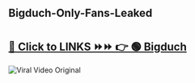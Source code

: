 
 ## Bigduch-Only-Fans-Leaked

# <h2><a href="https://clipsfans.com/Bigduch&ref=git">🔗 Click to LINKS ⏩⏩ 👉 🟢 Bigduch </a></h2>

<a href="https://clipsfans.com/Bigduch&ref=git" rel="nofollow" data-target="animated-image.originalLink"><img src="https://i.ibb.co.com/xMMVF88/686577567.gif" alt="Viral Video Original" style="max-width: 100%; display: inline-block;" data-target="animated-image.originalImage"></a>
